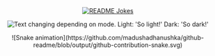 <p align="center">
  <a href="https://readme-jokes.vercel.app"><img align="center" src="https://readme-jokes.vercel.app/api" alt="README Jokes"></a>
</p>
  
<p align="center">
  <picture>
    <source media="(prefers-color-scheme: dark)" srcset="https://github-readme-streak-stats.herokuapp.com/?user=rept0id&theme=tokyonight">
    <img alt="Text changing depending on mode. Light: 'So light!' Dark: 'So dark!'" src="https://github-readme-streak-stats.herokuapp.com/?user=rept0id">
  </picture>
</p>

<p align="center">
  ![Snake animation](https://github.com/madushadhanushka/github-readme/blob/output/github-contribution-snake.svg)
</p>
